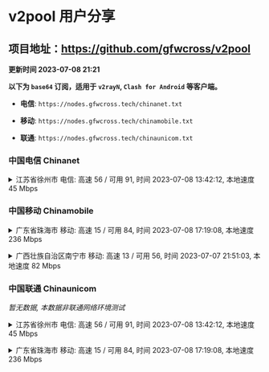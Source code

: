 # v2pool 用户分享
## 项目地址：<https://github.com/gfwcross/v2pool>
**更新时间 2023-07-08 21:21**


**以下为 `base64` 订阅，适用于 `v2rayN`, `Clash for Android` 等客户端。**

- **电信**: `https://nodes.gfwcross.tech/chinanet.txt`

- **移动**: `https://nodes.gfwcross.tech/chinamobile.txt`

- **联通**: `https://nodes.gfwcross.tech/chinaunicom.txt`


### 中国电信 Chinanet
<details><summary>江苏省徐州市 电信: 高速 56 / 可用 91, 时间 2023-07-08 13:42:12, 本地速度 45 Mbps</summary><p>可用节点订阅：https://transfer.sh/Wwp2exvuVL/running.txt<br>高速节点订阅：https://transfer.sh/cslHGBu1YB/good.txt<br>低延迟节点订阅：https://transfer.sh/vf7Lh8P5IB/low_delay.txt</p></details>
<p></p>

### 中国移动 Chinamobile
<details><summary>广东省珠海市 移动: 高速 15 / 可用 84, 时间 2023-07-08 17:19:08, 本地速度 236 Mbps</summary><p>可用节点订阅：https://transfer.sh/rDG4o7eHon/running.txt<br>高速节点订阅：https://transfer.sh/aD8mnixBq2/good.txt<br>低延迟节点订阅：https://transfer.sh/GOpf8I5UGu/low_delay.txt</p></details>
<p></p><details><summary>广西壮族自治区南宁市 移动: 高速 13 / 可用 56, 时间 2023-07-07 21:51:03, 本地速度 82 Mbps</summary><p>可用节点订阅：https://transfer.sh/WJ0jNqaSic/running.txt<br>高速节点订阅：https://transfer.sh/06gOt7rpTO/good.txt<br>低延迟节点订阅：https://transfer.sh/aaROj5bfri/low_delay.txt</p></details>
<p></p>

### 中国联通 Chinaunicom
<i>暂无数据, 本数据非联通网络环境测试</i>
<details><summary>江苏省徐州市 电信: 高速 56 / 可用 91, 时间 2023-07-08 13:42:12, 本地速度 45 Mbps</summary><p>可用节点订阅：https://transfer.sh/Wwp2exvuVL/running.txt<br>高速节点订阅：https://transfer.sh/cslHGBu1YB/good.txt<br>低延迟节点订阅：https://transfer.sh/vf7Lh8P5IB/low_delay.txt</p></details>
<p></p><details><summary>广东省珠海市 移动: 高速 15 / 可用 84, 时间 2023-07-08 17:19:08, 本地速度 236 Mbps</summary><p>可用节点订阅：https://transfer.sh/rDG4o7eHon/running.txt<br>高速节点订阅：https://transfer.sh/aD8mnixBq2/good.txt<br>低延迟节点订阅：https://transfer.sh/GOpf8I5UGu/low_delay.txt</p></details>
<p></p>